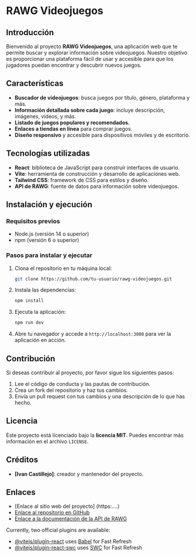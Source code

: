 # RAWG Videojuegos

## Introducción
Bienvenido al proyecto **RAWG Videojuegos**, una aplicación web que te permite buscar y explorar información sobre videojuegos. Nuestro objetivo es proporcionar una plataforma fácil de usar y accesible para que los jugadores puedan encontrar y descubrir nuevos juegos.

## Características
- **Buscador de videojuegos**: busca juegos por título, género, plataforma y más.
- **Información detallada sobre cada juego**: incluye descripción, imágenes, videos, y más.
- **Listado de juegos populares y recomendados.**
- **Enlaces a tiendas en línea** para comprar juegos.
- **Diseño responsivo** y accesible para dispositivos móviles y de escritorio.

## Tecnologías utilizadas
- **React**: biblioteca de JavaScript para construir interfaces de usuario.
- **Vite**: herramienta de construcción y desarrollo de aplicaciones web.
- **Tailwind CSS**: framework de CSS para estilos y diseño.
- **API de RAWG**: fuente de datos para información sobre videojuegos.

## Instalación y ejecución

### Requisitos previos
- Node.js (versión 14 o superior)
- npm (versión 6 o superior)

### Pasos para instalar y ejecutar

1. Clona el repositorio en tu máquina local:
    ```bash
    git clone https://github.com/tu-usuario/rawg-videojuegos.git
    ```

2. Instala las dependencias:
    ```bash
    npm install
    ```

3. Ejecuta la aplicación:
    ```bash
    npm run dev
    ```

4. Abre tu navegador y accede a `http://localhost:3000` para ver la aplicación en acción.

## Contribución
Si deseas contribuir al proyecto, por favor sigue los siguientes pasos:

1. Lee el código de conducta y las pautas de contribución.
2. Crea un fork del repositorio y haz tus cambios.
3. Envía un pull request con tus cambios y una descripción de lo que has hecho.

## Licencia
Este proyecto está licenciado bajo la **licencia MIT**. Puedes encontrar más información en el archivo `LICENSE`.

## Créditos
- **[Ivan Castillejo]**: creador y mantenedor del proyecto.

## Enlaces
- [Enlace al sitio web del proyecto] (https:....)
- [Enlace al repositorio en GitHub](https://github.com/IvnCr/Rawg)
- [Enlace a la documentación de la API de RAWG](https://rawg.io/apidocs)




Currently, two official plugins are available:

- [@vitejs/plugin-react](https://github.com/vitejs/vite-plugin-react/blob/main/packages/plugin-react/README.md) uses [Babel](https://babeljs.io/) for Fast Refresh
- [@vitejs/plugin-react-swc](https://github.com/vitejs/vite-plugin-react-swc) uses [SWC](https://swc.rs/) for Fast Refresh
